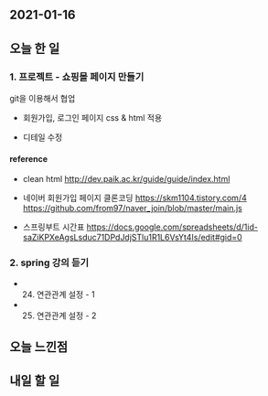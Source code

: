 2021-01-16
--

## 오늘 한 일

### 1. 프로젝트 - 쇼핑몰 페이지 만들기
git을 이용해서 협업

- 회원가입, 로그인 페이지 css & html 적용
 * 디테일 수정
#### reference
- clean html
http://dev.paik.ac.kr/guide/guide/index.html

- 네이버 회원가입 페이지 클론코딩
https://skm1104.tistory.com/4
https://github.com/from97/naver_join/blob/master/main.js

- 스프링부트 시간표
https://docs.google.com/spreadsheets/d/1id-saZiKPXeAgsLsduc71DPdJdjSTlu1R1L6VsYt4Is/edit#gid=0
 
### 2. spring 강의 듣기
- 24. 연관관계 설정 - 1
- 25. 연관관계 설정 - 2
## 오늘 느낀점



## 내일 할 일

